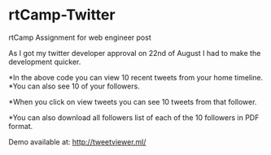 # rtCamp-Twitter
rtCamp Assignment for web engineer post

As I got my twitter developer approval on 22nd of August I had to make the development quicker.

*In the above code you can view 10 recent tweets from your home timeline.
*You can also see 10 of your followers.

*When you click on view tweets you can see 10 tweets from that follower.

*You can also download all followers list of each of the 10 followers in PDF format.

Demo available at: http://tweetviewer.ml/

